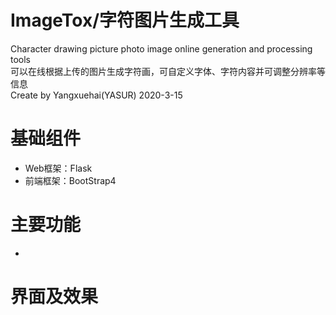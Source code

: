 # ImageTox/字符图片生成工具
Character drawing picture photo image online generation and processing tools  
可以在线根据上传的图片生成字符画，可自定义字体、字符内容并可调整分辨率等信息  
Create by Yangxuehai(YASUR) 2020-3-15  
# 基础组件
* Web框架：Flask  
* 前端框架：BootStrap4  
# 主要功能
* 

# 界面及效果
